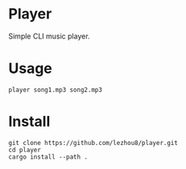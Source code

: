 # Player

Simple CLI music player.

# Usage

```{sh}
player song1.mp3 song2.mp3
```

# Install
```
git clone https://github.com/lezhou8/player.git
cd player
cargo install --path .
```
